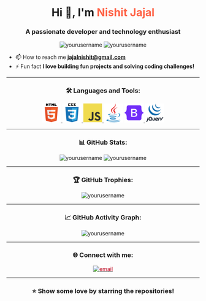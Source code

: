 <h1 align="center">Hi 👋, I'm <span style="color:#ff6347;">Nishit Jajal</span></h1>
<h3 align="center">A passionate developer and technology enthusiast</h3>

<p align="center">
  <img src="https://komarev.com/ghpvc/?username=NishitJajal&label=Profile%20views&color=brightgreen&style=flat" alt="yourusername" />
  <img src="https://img.shields.io/github/followers/NishitJajal?label=Followers&style=social" alt="yourusername" />
</p>

- 📫 How to reach me **jajalnishit@gmail.com**  
- ⚡ Fun fact **I love building fun projects and solving coding challenges!**  

---

<h3 align="center">🛠️ Languages and Tools:</h3>
<p align="center"> 
<a href="https://www.w3.org/html/" target="_blank"> <img src="https://raw.githubusercontent.com/devicons/devicon/master/icons/html5/html5-original-wordmark.svg" alt="html5" width="50" height="50"/> </a>
<a href="https://www.w3schools.com/css/" target="_blank"> <img src="https://raw.githubusercontent.com/devicons/devicon/master/icons/css3/css3-original-wordmark.svg" alt="css3" width="50" height="50"/> </a>
<a href="https://developer.mozilla.org/en-US/docs/Web/JavaScript" target="_blank"> <img src="https://raw.githubusercontent.com/devicons/devicon/master/icons/javascript/javascript-original.svg" alt="javascript" width="50" height="50"/> </a
<a href="https://www.java.com" target="_blank"> <img src="https://raw.githubusercontent.com/devicons/devicon/master/icons/java/java-original.svg" alt="java" width="50" height="50"/> </a>
<a href="https://getbootstrap.com/" target="_blank"> <img src="https://raw.githubusercontent.com/devicons/devicon/master/icons/bootstrap/bootstrap-plain.svg" alt="bootstrap" width="50" height="50"/> </a>
<a href="https://jquery.com/" target="_blank"> <img src="https://raw.githubusercontent.com/devicons/devicon/master/icons/jquery/jquery-original-wordmark.svg" alt="jquery" width="50" height="50"/> </a>
</p>

---

<h3 align="center">📊 GitHub Stats:</h3>
<p align="center">
  <img src="https://github-readme-stats.vercel.app/api?username=NishitJajal&show_icons=true&theme=radical" alt="yourusername" />
  <img src="https://github-readme-stats.vercel.app/api/top-langs?username=NishitJajal&show_icons=true&locale=en&layout=compact&theme=radical" alt="yourusername" />
</p>

---

<h3 align="center">🏆 GitHub Trophies:</h3>
<p align="center"> 
  <img src="https://github-profile-trophy.vercel.app/?username=NishitJajal&theme=radical" alt="yourusername" /> 
</p>

---

<h3 align="center">📈 GitHub Activity Graph:</h3>
<p align="center">
  <img src="https://github-readme-activity-graph.cyclic.app/graph?username=NishitJajal&theme=radical" alt="yourusername" />
</p>

---

<h3 align="center">🌐 Connect with me:</h3>
<p align="center">
<a href="mailto:jajalnishit@gmail.com"><img align="center" src="https://cdn.jsdelivr.net/npm/simple-icons@3.0.1/icons/gmail.svg" alt="email" height="30" width="30" style="color:#BB001B;" /></a>
</p>

---

<h3 align="center">⭐️ Show some love by starring the repositories!</h3>
